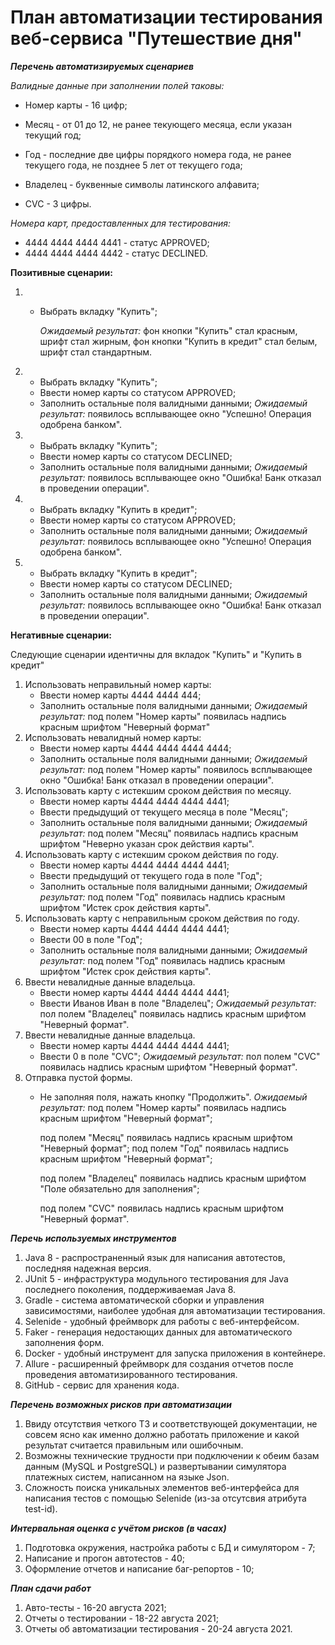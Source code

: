 # План автоматизации тестирования веб-сервиса "Путешествие дня"
***Перечень автоматизируемых сценариев***

*Валидные данные при заполнении полей таковы:*

- Номер карты - 16 цифр;

- Месяц - от 01 до 12, не ранее текующего месяца, если указан текущий год;
- Год - последние две цифры порядкого номера года, не ранее текущего года, не позднее 5 лет от текущего года;

- Владелец - буквенные символы латинского алфавита;

- CVC - 3 цифры.

*Номера карт, предоставленных для тестирования:*
- 4444 4444 4444 4441 - статус APPROVED;
- 4444 4444 4444 4442 - статус DECLINED.

**Позитивные сценарии:**

1. - Выбрать вкладку "Купить";
    
        _Ожидаемый результат:_ фон кнопки "Купить" стал красным, шрифт стал жирным, фон кнопки "Купить в кредит" стал белым, шрифт стал стандартным.
    
2. - Выбрать вкладку "Купить";
    - Ввести номер карты со статусом APPROVED;
    - Заполнить остальные поля валидными данными;
    _Ожидаемый результат:_ появилось всплывающее окно "Успешно! Операция одобрена банком".

3. - Выбрать вкладку "Купить";
    - Ввести номер карты со статусом DECLINED;
    - Заполнить остальные поля валидными данными;
    _Ожидаемый результат:_ появилось всплывающее окно "Ошибка! Банк отказал в проведении операции".

4. - Выбрать вкладку "Купить в кредит";
    - Ввести номер карты со статусом APPROVED;
    - Заполнить остальные поля валидными данными;
    _Ожидаемый результат:_ появилось всплывающее окно "Успешно! Операция одобрена банком".

5. - Выбрать вкладку "Купить в кредит";
    - Ввести номер карты со статусом DECLINED;
    - Заполнить остальные поля валидными данными;
    _Ожидаемый результат:_ появилось всплывающее окно "Ошибка! Банк отказал в проведении операции".


**Негативные сценарии:**

Следующие сценарии идентичны для вкладок "Купить" и "Купить в кредит"

1. Использовать неправильный номер карты:
    - Ввести номер карты 4444 4444 444;
    - Заполнить остальные поля валидными данными;
    _Ожидаемый результат:_ под полем "Номер карты" появилась надпись красным шрифтом "Неверный формат"
2. Использовать невалидный номер карты:
    - Ввести номер карты 4444 4444 4444 4444;
    - Заполнить остальные поля валидными данными;
    _Ожидаемый результат:_
    под полем "Номер карты" появилось всплывающее окно "Ошибка! Банк отказал в проведении операции".
3. Использовать карту с истекшим сроком действия по месяцу.
    - Ввести номер карты 4444 4444 4444 4441;
    - Ввести предыдущий от текущего месяца в поле "Месяц";
    - Заполнить остальные поля валидными данными;
    _Ожидаемый результат:_
    под полем "Месяц" появилась надпись красным шрифтом "Неверно указан срок действия карты".
4. Использовать карту с истекшим сроком действия по году.
    - Ввести номер карты 4444 4444 4444 4441;
    - Ввести предыдущий от текущего года в поле "Год";
    - Заполнить остальные поля валидными данными;
    _Ожидаемый результат:_
    под полем "Год" появилась надпись красным шрифтом "Истек срок действия карты".
5. Использовать карту с неправильным сроком действия по году.
    - Ввести номер карты 4444 4444 4444 4441;
    - Ввести 00 в поле "Год";
    - Заполнить остальные поля валидными данными;
    _Ожидаемый результат:_
    под полем "Год" появилась надпись красным шрифтом "Истек срок действия карты".
6. Ввести невалидные данные владельца.
    - Ввести номер карты 4444 4444 4444 4441;
    - Ввести Иванов Иван в поле "Владелец";
    _Ожидаемый результат:_
    пол полем "Владелец" появилась надпись красным шрифтом "Неверный формат".
7. Ввести невалидные данные владельца.
    - Ввести номер карты 4444 4444 4444 4441;
    - Ввести 0 в поле "CVC";
    _Ожидаемый результат:_
    пол полем "CVC" появилась надпись красным шрифтом "Неверный формат".
8. Отправка пустой формы.
    - Не заполняя поля, нажать кнопку "Продолжить".
    _Ожидаемый результат:_ 
    под полем "Номер карты" появилась надпись красным шрифтом "Неверный формат";
        
         под полем "Месяц" появилась надпись красным шрифтом "Неверный формат";
        под полем "Год" появилась надпись красным шрифтом "Неверный формат";
      
        под полем "Владелец" появилась надпись красным шрифтом "Поле обязательно для заполнения";
      
        под полем "CVC" появилась надпись красным шрифтом "Неверный формат".

***Перечь используемых инструментов***
1. Java 8 - распространенный язык для написания автотестов, последняя надежная версия.
2. JUnit 5 - инфраструктура модульного тестирования для Java последнего поколения, поддерживаемая Java 8.
3. Gradle - система автоматической сборки и управления зависимостями, наиболее удобная для автоматизации тестирования.
4. Selenide - удобный фреймворк для работы с веб-интерфейсом.
5. Faker - генерация недостающих данных для автоматического заполнения форм.
6. Docker - удобный инструмент для запуска приложения в контейнере.
7. Allure - расширенный фреймворк для создания отчетов после проведения автоматизированного тестирования.
8. GitHub - сервис для хранения кода.

***Перечень возможных рисков при автоматизации***

1. Ввиду отсутствия четкого ТЗ и соответствующей документации, не совсем ясно как именно должно работать приложение и какой результат считается правильным или ошибочным.
2. Возможны технические трудности при подключении к обеим базам данным (MySQL и PostgreSQL) и развертывании симулятора платежных систем, написанном на языке Json.
3. Сложность поиска уникальных элементов веб-интерфейса для написания тестов с помощью Selenide (из-за отсутсвия атрибута test-id).


***Интервальная оценка с учётом рисков (в часах)***

1. Подготовка окружения, настройка работы с БД и симулятором - 7;
2. Написание и прогон автотестов - 40;
3. Оформление отчетов и написание баг-репортов - 10;

***План сдачи работ***
1. Авто-тесты - 16-20 августа 2021;
2. Отчеты о тестировании - 18-22 августа 2021;
3. Отчеты об автоматизации тестирования - 20-24 августа 2021. 

 